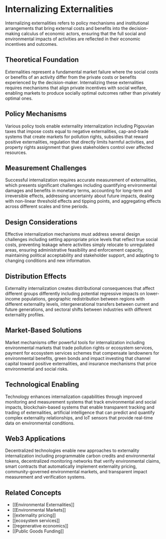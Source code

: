 # Internalizing Externalities

Internalizing externalities refers to policy mechanisms and institutional arrangements that bring external costs and benefits into the decision-making calculus of economic actors, ensuring that the full social and environmental impacts of activities are reflected in their economic incentives and outcomes.

## Theoretical Foundation

Externalities represent a fundamental market failure where the social costs or benefits of an activity differ from the private costs or benefits experienced by the decision-maker. Internalizing these externalities requires mechanisms that align private incentives with social welfare, enabling markets to produce socially optimal outcomes rather than privately optimal ones.

## Policy Mechanisms

Various policy tools enable externality internalization including Pigouvian taxes that impose costs equal to negative externalities, cap-and-trade systems that create markets for pollution rights, subsidies that reward positive externalities, regulation that directly limits harmful activities, and property rights assignment that gives stakeholders control over affected resources.

## Measurement Challenges

Successful internalization requires accurate measurement of externalities, which presents significant challenges including quantifying environmental damages and benefits in monetary terms, accounting for long-term and irreversible effects, addressing uncertainty about future impacts, dealing with non-linear threshold effects and tipping points, and aggregating effects across different scales and time periods.

## Design Considerations

Effective internalization mechanisms must address several design challenges including setting appropriate price levels that reflect true social costs, preventing leakage where activities simply relocate to unregulated areas, ensuring administrative feasibility and enforcement capacity, maintaining political acceptability and stakeholder support, and adapting to changing conditions and new information.

## Distribution Effects

Externality internalization creates distributional consequences that affect different groups differently including potential regressive impacts on lower-income populations, geographic redistribution between regions with different externality levels, intergenerational transfers between current and future generations, and sectoral shifts between industries with different externality profiles.

## Market-Based Solutions

Market mechanisms offer powerful tools for internalization including environmental markets that trade pollution rights or ecosystem services, payment for ecosystem services schemes that compensate landowners for environmental benefits, green bonds and impact investing that channel capital toward positive externalities, and insurance mechanisms that price environmental and social risks.

## Technological Enabling

Technology enhances internalization capabilities through improved monitoring and measurement systems that track environmental and social impacts, blockchain-based systems that enable transparent tracking and trading of externalities, artificial intelligence that can predict and quantify complex externality relationships, and IoT sensors that provide real-time data on environmental conditions.

## Web3 Applications

Decentralized technologies enable new approaches to externality internalization including programmable carbon credits and environmental tokens, decentralized monitoring networks that verify environmental claims, smart contracts that automatically implement externality pricing, community-governed environmental markets, and transparent impact measurement and verification systems.

## Related Concepts

- [[Environmental Externalities]]
- [[Environmental Markets]]
- [[externality pricing]]
- [[ecosystem services]]
- [[regenerative economics]]
- [[Public Goods Funding]]